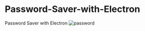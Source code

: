 # Password-Saver-with-Electron
Password Saver with Electron
![password](https://user-images.githubusercontent.com/116505442/223943578-ab7ed3e4-a08c-4012-85ba-da0e36b94d68.png)
